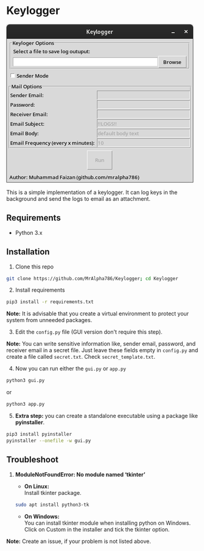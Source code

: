 # Keylogger


![Screenshot](images/s1.png)

This is a simple implementation of a keylogger. It can log keys in the background and send the logs to email as an attachment.


## Requirements
* Python 3.x


## Installation
1. Clone this repo
```bash
git clone https://github.com/MrAlpha786/Keylogger; cd Keylogger
```


2. Install requirements
```bash
pip3 install -r requirements.txt
```
**Note:** It is advisable that you create a virtual environment to protect your system from unneeded packages.


3. Edit the ``config.py`` file (GUI version don't require this step).


**Note:** You can write sensitive information like, sender email, password, and receiver email in a secret file. Just leave these fields empty in ``config.py`` and create a file called ``secret.txt``. Check ``secret_template.txt``.


4. Now you can run either the ``gui.py`` or ``app.py``
```bash
python3 gui.py
```
or
```bash
python3 app.py
```


5. **Extra step:** you can create a standalone executable using a package like **pyinstaller**.
```bash
pip3 install pyinstaller
pyinstaller --onefile -w gui.py
```

## Troubleshoot
1. **ModuleNotFoundError: No module named ‘tkinter’**
    * **On Linux:**\
    Install tkinter package.
    ```bash
    sudo apt install python3-tk 
    ```

    * **On Windows:**\
        You can install tkinter module when installing python on Windows. Click on Custom in the installer and tick the tkinter option.

**Note:** Create an issue, if your problem is not listed above.
